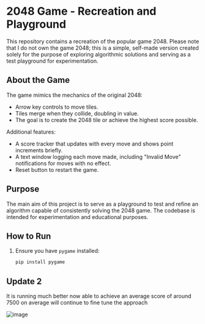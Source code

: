 # 2048 Game - Recreation and Playground

This repository contains a recreation of the popular game 2048. Please note that I do not own the game 2048; this is a simple, self-made version created solely for the purpose of exploring algorithmic solutions and serving as a test playground for experimentation.

## About the Game

The game mimics the mechanics of the original 2048:
- Arrow key controls to move tiles.
- Tiles merge when they collide, doubling in value.
- The goal is to create the 2048 tile or achieve the highest score possible.

Additional features:
- A score tracker that updates with every move and shows point increments briefly.
- A text window logging each move made, including "Invalid Move" notifications for moves with no effect.
- Reset button to restart the game.

## Purpose

The main aim of this project is to serve as a playground to test and refine an algorithm capable of consistently solving the 2048 game. The codebase is intended for experimentation and educational purposes.

## How to Run

1. Ensure you have `pygame` installed:
   ```bash
   pip install pygame

## Update 2

It is running much better now able to achieve an average score of around 7500 on average will continue to fine tune the approach   

   ![image](https://github.com/user-attachments/assets/3a1b6c87-45b3-48f9-9e54-28e6f4d08b08)

